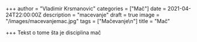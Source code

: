 +++
author = "Vladimir Krsmanovic"
categories = ["Mač"]
date = 2021-04-24T22:00:00Z
description = "macevanje"
draft = true
image = "/images/macevanjemac.jpg"
tags = ["Mačevanje\n"]
title = "Mač"

+++
Tekst o tome šta je disciplina mač
